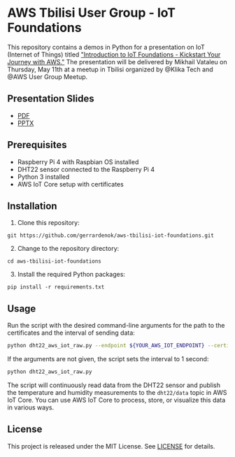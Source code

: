 # AWS Tbilisi User Group - IoT Foundations

This repository contains a demos in Python for a presentation on IoT (Internet of Things) titled ["Introduction to IoT Foundations - Kickstart Your Journey with AWS."](https://www.meetup.com/aws-tbilisi/events/293215777/) The presentation will be delivered by Mikhail Vataleu on Thursday, May 11th at a meetup in Tbilisi organized by @Klika Tech and @AWS User Group Meetup.

## Presentation Slides

- [PDF](./slides.pdf)
- [PPTX](./slides.pptx)

## Prerequisites

- Raspberry Pi 4 with Raspbian OS installed
- DHT22 sensor connected to the Raspberry Pi 4
- Python 3 installed
- AWS IoT Core setup with certificates

## Installation

1. Clone this repository:

```
git https://github.com/gerrardenok/aws-tbilisi-iot-foundations.git
```

2. Change to the repository directory:

```
cd aws-tbilisi-iot-foundations
```

3. Install the required Python packages:

```
pip install -r requirements.txt
```

## Usage

Run the script with the desired command-line arguments for the path to the certificates and the interval of sending data:

```bash
python dht22_aws_iot_raw.py --endpoint ${YOUR_AWS_IOT_ENDPOINT} --certificates /path/to/certificates --interval 5
```

If the arguments are not given, the script sets the interval to 1 second:

```bash
python dht22_aws_iot_raw.py
```

The script will continuously read data from the DHT22 sensor and publish the temperature and humidity measurements to the `dht22/data` topic in AWS IoT Core. You can use AWS IoT Core to process, store, or visualize this data in various ways.

## License

This project is released under the MIT License. See [LICENSE](LICENSE) for details.